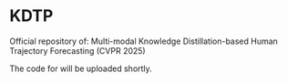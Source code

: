 # KDTP
Official repository of: Multi-modal Knowledge Distillation-based Human Trajectory Forecasting (CVPR 2025)

The code for will be uploaded shortly.
